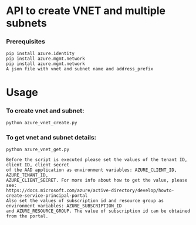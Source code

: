# API to create VNET and multiple subnets

### Prerequisites
    pip install azure.identity
    pip install azure.mgmt.network
    pip install azure.mgmt.network
    A json file with vnet and subnet name and address_prefix

# Usage
### To create vnet and subnet:
    python azure_vnet_create.py
### To get vnet and subnet details:
    python azure_vnet_get.py
    
    Before the script is executed please set the values of the tenant ID, client ID, client secret
    of the AAD application as environment variables: AZURE_CLIENT_ID, AZURE_TENANT_ID,
    AZURE_CLIENT_SECRET. For more info about how to get the value, please see:
    https://docs.microsoft.com/azure/active-directory/develop/howto-create-service-principal-portal
    Also set the values of subscription id and resource group as environment variables: AZURE_SUBSCRIPTION_ID
    and AZURE_RESOURCE_GROUP. The value of subscription id can be obtained from the portal.
